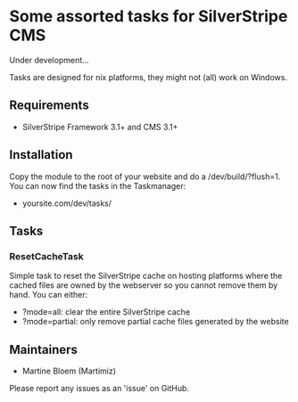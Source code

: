 # Some assorted tasks for SilverStripe CMS #

Under development...

Tasks are designed for nix platforms, they might not (all) work on Windows.

## Requirements ##

 * SilverStripe Framework 3.1+ and CMS 3.1+

## Installation ##

Copy the module to the root of your website and do a /dev/build/?flush=1. You
can now find the tasks in the Taskmanager:

 * yoursite.com/dev/tasks/

## Tasks ##

### ResetCacheTask ###

Simple task to reset the SilverStripe cache on hosting platforms where the 
cached files are owned by the webserver so you cannot remove them by hand. 
You can either:

 * ?mode=all: clear the entire SilverStripe cache
 * ?mode=partial: only remove partial cache files generated by the website


## Maintainers ##

 * Martine Bloem (Martimiz)
 
 Please report any issues as an 'issue' on GitHub.